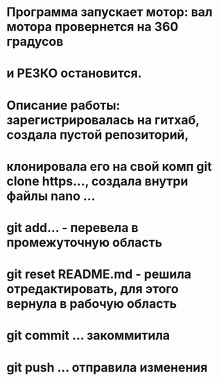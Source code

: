 # Программа запускает мотор: вал мотора провернется на 360 градусов
# и РЕЗКО остановится.
# Описание работы: зарегистрировалась на гитхаб, создала пустой репозиторий,
# клонировала его на свой комп git clone https..., создала внутри файлы nano ... 
# git add... - перевела в промежуточную область
# git reset README.md - решила отредактировать, для этого вернула в рабочую область
# git commit ... закоммитила
# git push ... отправила изменения
#
#
#
#
